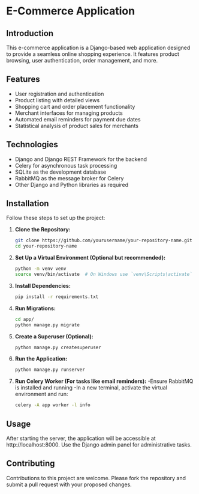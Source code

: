 # E-Commerce Application

## Introduction
This e-commerce application is a Django-based web application designed to provide a seamless online shopping experience. It features product browsing, user authentication, order management, and more.

## Features
- User registration and authentication
- Product listing with detailed views
- Shopping cart and order placement functionality
- Merchant interfaces for managing products
- Automated email reminders for payment due dates
- Statistical analysis of product sales for merchants

## Technologies
- Django and Django REST Framework for the backend
- Celery for asynchronous task processing
- SQLite as the development database
- RabbitMQ as the message broker for Celery
- Other Django and Python libraries as required

## Installation
Follow these steps to set up the project:

1. **Clone the Repository:**
   ```bash
   git clone https://github.com/yourusername/your-repository-name.git
   cd your-repository-name
    ```

2. **Set Up a Virtual Environment (Optional but recommended):**
    ```bash
    python -m venv venv
    source venv/bin/activate  # On Windows use `venv\Scripts\activate`
    ```

3. **Install Dependencies:**
    ```bash
    pip install -r requirements.txt
    ```
4. **Run Migrations:**
    ```bash
    cd app/
    python manage.py migrate
    ```

5. **Create a Superuser (Optional):**
    ```bash
    python manage.py createsuperuser
    ```
6. **Run the Application:**
    ```bash
    python manage.py runserver
    ```

6. **Run Celery Worker (For tasks like email reminders):**
    -Ensure RabbitMQ is installed and running
    -In a new terminal, activate the virtual environment and run:
    ```bash
    celery -A app worker -l info
    ```

## Usage
After starting the server, the application will be accessible at http://localhost:8000. Use the Django admin panel for administrative tasks.

## Contributing
Contributions to this project are welcome. Please fork the repository and submit a pull request with your proposed changes.
